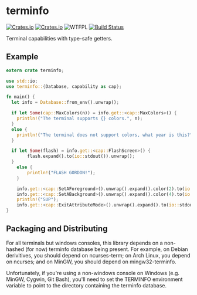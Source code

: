 terminfo
========
[![Crates.io](https://img.shields.io/crates/v/terminfo.svg)](https://crates.io/crates/terminfo) [![Crates.io](https://img.shields.io/crates/d/terminfo.svg)](https://crates.io/crates/terminfo) ![WTFPL](http://img.shields.io/badge/license-WTFPL-blue.svg) [![Build Status](https://api.travis-ci.org/meh/rust-terminfo.svg?branch=master)](https://travis-ci.org/meh/rust-terminfo)

Terminal capabilities with type-safe getters.

Example
-------
```rust
extern crate terminfo;

use std::io;
use terminfo::{Database, capability as cap};

fn main() {
  let info = Database::from_env().unwrap();

  if let Some(cap::MaxColors(n)) = info.get::<cap::MaxColors>() {
    println!("The terminal supports {} colors.", n);
  }
  else {
    println!("The terminal does not support colors, what year is this?");
  }

  if let Some(flash) = info.get::<cap::FlashScreen>() {
		flash.expand().to(io::stdout()).unwrap();
  }
	else {
		println!("FLASH GORDON!");
	}

	info.get::<cap::SetAForeground>().unwrap().expand().color(2).to(io::stdout()).unwrap();
	info.get::<cap::SetABackground>().unwrap().expand().color(4).to(io::stdout()).unwrap();
	println!("SUP");
	info.get::<cap::ExitAttributeMode>().unwrap().expand().to(io::stdout()).unwrap();
}
```

Packaging and Distributing
--------------------------
For all terminals but windows consoles, this library depends on a non-hashed
(for now) terminfo database being present. For example, on Debian derivitives,
you should depend on ncurses-term; on Arch Linux, you depend on ncurses; and on
MinGW, you should depend on mingw32-terminfo.

Unfortunately, if you're using a non-windows console on Windows (e.g. MinGW,
Cygwin, Git Bash), you'll need to set the TERMINFO environment variable to
point to the directory containing the terminfo database.
